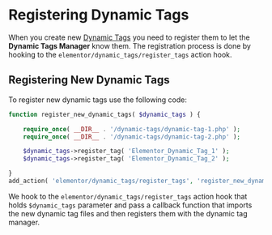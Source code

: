 # Registering Dynamic Tags

When you create new [Dynamic Tags](/dynamic-tags/) you need to register them to let the **Dynamic Tags Manager** know them. The registration process is done by hooking to the `elementor/dynamic_tags/register_tags` action hook.

## Registering New Dynamic Tags

To register new dynamic tags use the following code:

```php
function register_new_dynamic_tags( $dynamic_tags ) {

	require_once( __DIR__ . '/dynamic-tags/dynamic-tag-1.php' );
	require_once( __DIR__ . '/dynamic-tags/dynamic-tag-2.php' );

	$dynamic_tags->register_tag( 'Elementor_Dynamic_Tag_1' );
	$dynamic_tags->register_tag( 'Elementor_Dynamic_Tag_2' );

}
add_action( 'elementor/dynamic_tags/register_tags', 'register_new_dynamic_tags' );
```

We hook to the `elementor/dynamic_tags/register_tags` action hook that holds `$dynamic_tags` parameter and pass a callback function that imports the new dynamic tag files and then registers them with the dynamic tag manager.
